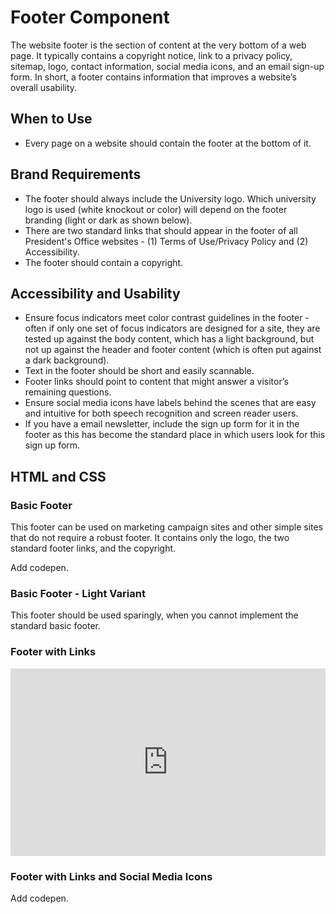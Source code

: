 #  Footer Component

The website footer is the section of content at the very bottom of a web page. It typically contains a copyright notice, link to a privacy policy, sitemap, logo, contact information, social media icons, and an email sign-up form. In short, a footer contains information that improves a website’s overall usability.

## When to Use

- Every page on a website should contain the footer at the bottom of it.

## Brand Requirements
- The footer should always include the University logo. Which university logo is used (white knockout or color) will depend on the footer branding (light or dark as shown below). 
- There are two standard links that should appear in the footer of all President's Office websites - (1) Terms of Use/Privacy Policy and (2) Accessibility.
- The footer should contain a copyright.  

## Accessibility and Usability

- Ensure focus indicators meet color contrast guidelines in the footer - often if only one set of focus indicators are designed for a site, they are tested up against the body content, which has a light background, but not up against the header and footer content (which is often put against a dark background). 
- Text in the footer should be short and easily scannable.
- Footer links should point to content that might answer a visitor’s remaining questions.
- Ensure social media icons have labels behind the scenes that are easy and intuitive for both speech recognition and screen reader users.
- If you have a email newsletter, include the sign up form for it in the footer as this has become the standard place in which users look for this sign up form.

## HTML and CSS

### Basic Footer 
This footer can be used on marketing campaign sites and other simple sites that do not require a robust footer. It contains only the logo, the two standard footer links, and the copyright. 

Add codepen.

### Basic Footer - Light Variant
This footer should be used sparingly, when you cannot implement the standard basic footer.

### Footer with Links

<iframe height="300" style="width: 100%;" scrolling="no" title="Untitled" src="https://codepen.io/mrufli/embed/KKyRJQL?default-tab=html" frameborder="no" loading="lazy" allowtransparency="true" allowfullscreen="true">
  See the Pen <a href="https://codepen.io/mrufli/pen/KKyRJQL">
  Untitled</a> by Matthew Rufli (<a href="https://codepen.io/mrufli">@mrufli</a>)
  on <a href="https://codepen.io">CodePen</a>.
</iframe>

### Footer with Links and Social Media Icons

Add codepen.
